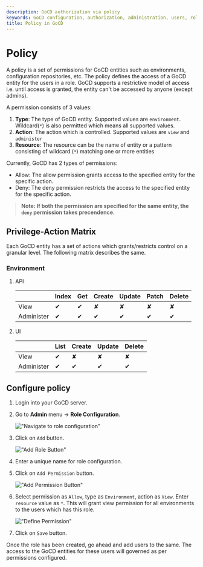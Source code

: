 ```yaml
---
description: GoCD authorization via policy
keywords: GoCD configuration, authorization, administration, users, roles, role-based security, security, security configuration, user permissions, GoCD administration, role-based access control, rbac
title: Policy in GoCD
---
```


# Policy

A policy is a set of permissions for GoCD entities such as environments, configuration repositories, etc. The policy defines the access of a GoCD entity for the users in a role. GoCD supports a restrictive model of access i.e. until access is granted, the entity can't be accessed by anyone (except admins).

A permission consists of 3 values:

 1. __Type__: The type of GoCD entity. Supported values are `environment`. Wildcard(`*`) is also permitted which means all supported values.
 2. __Action__: The action which is controlled. Supported values are `view` and `administer`
 3. __Resource__: The resource can be the name of entity or a pattern consisting of wildcard (`*`) matching one or more entities
   
Currently, GoCD has 2 types of permissions:

 - Allow: The allow permission grants access to the specified entity for the specific action.
 - Deny: The deny permission restricts the access to the specified entity for the specific action. 
 
 > __Note: If both the permission are specified for the same entity, the `deny` permission takes precendence.__
 
 
## Privilege-Action Matrix

Each GoCD entity has a set of actions which grants/restricts control on a granular level. The following matrix describes the same.

### Environment

1. API

    |            | Index    | Get      | Create   | Update   | Patch    | Delete   |
    | ---------- | -------- | -------- | -------- | -------  | -------- | -------- |
    | View       | &#x2714; | &#x2714; | &#x2718; | &#x2718; | &#x2718; | &#x2718; |
    | Administer | &#x2714; | &#x2714; | &#x2714; | &#x2714; | &#x2714; | &#x2714; |


2. UI

    |            | List     | Create   | Update   | Delete   |
    | ---------- | -------- | -------- | -------- | -------- |
    | View       | &#x2714; | &#x2718; | &#x2718; | &#x2718; |
    | Administer | &#x2714; | &#x2714; | &#x2714; | &#x2714; |


## Configure policy

1. Login into your GoCD server.

2. Go to **Admin** menu &rarr; **Role Configuration**.

    !["Navigate to role configuration"][1]

3. Click on `Add` button.

    !["Add Role Button"][2]

4. Enter a unique name for role configuration.

5. Click on `Add Permission` button.

    !["Add Permission Button"][3] 

6. Select permission as `Allow`, type as `Environment`, action as `View`. Enter `resource` value as `*`. This will grant view permission for all environments to the users which has this role.

    !["Define Permission"][4]
    
7. Click on `Save` button.

Once the role has been created, go ahead and add users to the same. The access to the GoCD entities for these users will governed as per permissions configured.


[1]: ../images/configuration/policy/1_navigate_to_role_configuration.png
[2]: ../images/configuration/policy/2_click_on_add.png
[3]: ../images/configuration/policy/3_click_on_add_permission.png
[4]: ../images/configuration/policy/4_define_permission.png
